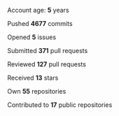 Account age: **5** years

Pushed **4677** commits

Opened **5** issues

Submitted **371** pull requests

Reviewed **127** pull requests

Received **13** stars

Own **55** repositories

Contributed to **17** public repositories

